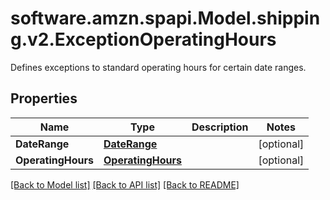 # software.amzn.spapi.Model.shipping.v2.ExceptionOperatingHours
Defines exceptions to standard operating hours for certain date ranges.

## Properties

Name | Type | Description | Notes
------------ | ------------- | ------------- | -------------
**DateRange** | [**DateRange**](DateRange.md) |  | [optional] 
**OperatingHours** | [**OperatingHours**](OperatingHours.md) |  | [optional] 

[[Back to Model list]](../README.md#documentation-for-models) [[Back to API list]](../README.md#documentation-for-api-endpoints) [[Back to README]](../README.md)


